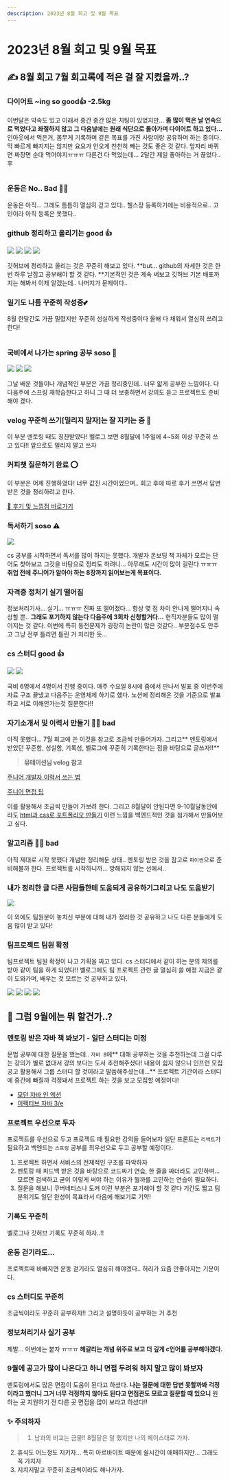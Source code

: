 ```yaml
---
description: 2023년 8월 회고 및 9월 목표
---
```


# 2023년 8월 회고 및 9월 목표

## ✍️ 8월 회고 7월 회고록에 적은 걸 잘 지켰을까..?

### 다이어트 \~ing so good👍 -2.5kg

&#x20;이번달은 약속도 있고 이래서 중간 중간 많은 치팅이 있었지만... **좀 많이 먹은 날 연속으로 먹었다고 좌절하지 않고 그 다음날에는 원래 식단으로 돌아가며 다이어트 하고 있다...** 인아웃에서 먹은거, 몸무게 기록하며 같은 목표를 가진 사람이랑 공유하며 하는 중이다. 막 빠르게 빠지지는 않지만 요요가 안오게 천천히 빼는 것도 좋은 것 같다. 앞자리 바뀌면 짜장면 순대 먹어야지ㅠㅠㅠ 다른건 다 먹었는데... 2달간 제일 좋아하는 거 끊었다.. 후

<figure><img src="https://velog.velcdn.com/images/prettylee620/post/27e9b099-76de-41c3-8c4b-783868610c37/image.png" alt=""><figcaption></figcaption></figure>

### 운동은 No.. Bad 🙅🏻

운동은 아직... 그래도 틈틈히 열심히 걷고 있다.. 헬스장 등록하기에는 비용적으로.. 고민이라 아직 등록은 못했다..

### github 정리하고 올리기는 good 👍

![](https://velog.velcdn.com/images/prettylee620/post/56dfcd61-74ec-476c-a028-273b7e92c4ee/image.png) ![](https://velog.velcdn.com/images/prettylee620/post/7a4fc327-5fea-49a1-b70c-5ecca21c52d8/image.png) ![](https://velog.velcdn.com/images/prettylee620/post/e7f2be27-74ff-4c28-889f-2e6d0154e5e8/image.png) ![](https://velog.velcdn.com/images/prettylee620/post/4ed81ed9-67c8-4872-b46c-3e6e750cd3d6/image.png)

깃허브에 정리하고 올리는 것은 꾸준히 해보고 있다. \*\*but... github의 자세한 것은 한 번 하루 날잡고 공부해야 할 것 같다. \*\*기본적인 것은 계속 써보고 깃허브 기본 배포까지는 해봐서 이제 알겠는데.. 나머지가 문제이다..

### 일기도 나름 꾸준히 작성중💕

&#x20;8월 한달간도 가끔 밀렸지만 꾸준히 성실하게 작성중이다 올해 다 채워서 열심히 쓰려고 한다!

<figure><img src="https://velog.velcdn.com/images/prettylee620/post/396b840f-8d1e-4db8-b0d0-e69eaf22e53b/image.png" alt=""><figcaption></figcaption></figure>

### 국비에서 나가는 spring 공부 soso 🔺

![](https://velog.velcdn.com/images/prettylee620/post/b143bbd6-8c01-4f43-8754-86bcc9079c0e/image.png) ![](https://velog.velcdn.com/images/prettylee620/post/14f3fb8a-c76e-491b-b823-a8062d5fe33c/image.png) ![](https://velog.velcdn.com/images/prettylee620/post/8a1888d5-c430-42b1-a07a-9833430784b0/image.png)

그날 배운 것들이나 개념적인 부분은 가끔 정리중인데.. 너무 얇게 공부한 느낌이다. 다다음주에 스프링 재학습한다고 하니 그 때 더 보충하면서 강의도 듣고 프로젝트도 준비해야 겠다.

### velog 꾸준히 쓰기\[밀리지 말자]는 잘 지키는 중 💯

이 부분 멘토링 때도 칭찬받았다! 벨로그 보면 8월달에 1주일에 4\~5회 이상 꾸준히 쓰고 있다!! 앞으로도 밀리지 말고 쓰자

### 커피챗 질문하기 완료 ⭕

이 부분은 어제 진행하였다! 너무 값진 시간이었으며.. 회고 후에 따로 후기 쓰면서 답변 받은 것을 정리하려고 한다.

[🔬 후기 및 느낌점 바로가기](https://velog.io/@prettylee620/%EC%9D%B8%ED%94%84%EB%9F%B0-%EB%A9%98%ED%86%A0-%EC%9A%B0%EC%97%B0%EB%8B%98-%ED%9B%84%EA%B8%B0%EC%9D%B4%EC%9E%90-%EB%B0%A9%ED%96%A5%EC%84%B1-%EC%B4%88%EB%B3%B4%EA%B0%9C%EB%B0%9C%EC%9E%90%EC%9D%98-%EA%B3%A0%EB%AF%BC%EB%93%A4)

### 독서하기 soso ⚠️

![](https://velog.velcdn.com/images/prettylee620/post/c43adb53-f2c8-4fad-a9e6-1e6a71493989/image.png)

cs 공부를 시작하면서 독서를 많이 하지는 못했다. 개발자 온보딩 책 자체가 모르는 단어도 찾아보고 그것을 바탕으로 정리도 하려니... 아무래도 시간이 많이 걸린다 ㅠㅠㅠ **취업 전에 주니어가 알아야 하는 8장까지 읽어보는게 목표이다.**

### 자격증 정처기 실기 떨어짐

정보처리기사... 실기... ㅠㅠㅠ 진짜 또 떨어졌다... 항상 몇 점 차이 안나게 떨어지니 속상할 뿐.. **그래도 포기하지 않는다 다음주에 3회차 신청할거다...** 현직자분들도 많이 떨어지는 것 같다. 이번에 특히 동전문제가 굉장히 논란이 많은 것같다.. 부분점수도 안주고 그냥 전부 틀리면 틀린 거 처리한 듯...

### cs 스터디 good 👍

![](https://velog.velcdn.com/images/prettylee620/post/c1d786c9-5d26-4c69-b8df-53a48c200c94/image.png) ![](https://velog.velcdn.com/images/prettylee620/post/c8765ea7-9300-4a68-8bd9-4c7d1efc2607/image.png)

국비 6명에서 4명이서 진행 중이다. 매주 수요일 8시에 줌에서 만나서 발표 중 이번주에 자료 구조 끝냈고 다음주는 운영체제 하기로 했다. 노션에 정리해온 것을 기준으로 발표하고 서로 이해안가는것 질문한다!!

### 자기소개서 및 이력서 만들기 👎🏻 bad

아직 못했다... 7월 회고에 쓴 이것을 참고로 조금씩 만들어가자. 그리고\*\* 멘토링에서 받았던 꾸준함, 성실함, 기록성, 벨로그에 꾸준히 기록한다는 점을 바탕으로 글쓰자!!\*\*

> **뮤테이션님 velog 참고**

[주니어 개발자 이력서 쓰는 법](https://velog.io/@yukina1418/%EC%A3%BC%EB%8B%88%EC%96%B4-%EA%B0%9C%EB%B0%9C%EC%9E%90-%EC%9D%B4%EB%A0%A5%EC%84%9C-%EC%93%B0%EB%8A%94-%EB%B2%95)

>

[주니어 면접 팁](https://velog.io/@yukina1418/%EC%B5%9C%EA%B7%BC-%EB%A9%B4%EC%A0%91%EC%9D%84-%EB%8B%A4%EB%8B%88%EB%A9%B4%EC%84%9C-%EB%B0%9B%EC%95%98%EB%8D%98-%EC%A7%88%EB%AC%B8%EB%93%A4)

이를 활용해서 조금씩 만들어 가보려 한다. 그리고 8월달이 안된다면 9-10월달동안에 라도 [html과 css로 포트폴리오 만들기](https://velog.io/@hamham/HTML%EA%B3%BC-CSS%EB%A1%9C-%ED%8F%AC%ED%8A%B8%ED%8F%B4%EB%A6%AC%EC%98%A4-%EB%A7%8C%EB%93%A4%EA%B8%B0-ver.2) 이런 느낌을 백엔드적인 것을 첨가해서 만들어보고 싶다.

### 알고리즘 👎🏻 bad

아직 제대로 시작 못했다 개념만 정리해둔 상태.. 멘토링 받은 것을 참고로 `파이썬`으로 준비해볼까 한다. 프로젝트를 시작하니까... 방해되지 않는 선에서..

### 내가 정리한 글 다른 사람들한테 도움되게 공유하기그리고 나도 도움받기

![](https://velog.velcdn.com/images/prettylee620/post/7740c89d-07fe-461a-9c5a-0d5de178390e/image.png)

이 외에도 팀원분이 놓치신 부분에 대해 내가 정리한 것 공유하고 나도 다른 분들에게 도움 많이 받고 있다!

### 팀프로젝트 팀원 확정

팀프로젝트 팀원 확정이 나고 기획을 짜고 있다. cs 스터디에서 같이 하는 분의 제의를 받아 같이 팀을 하게 되었다!! 벨로그에도 팀 프로젝트 관련 글 열심히 쓸 예정 지금은 같이 도와가며, 배우는 것 모르는 것 공부하고 있다.&#x20;

![](https://velog.velcdn.com/images/prettylee620/post/0340d7c1-e017-4c8d-a67d-15c55e6dec79/image.png) ![](https://velog.velcdn.com/images/prettylee620/post/84eab8af-07ae-4711-8b03-f27f655b1e3e/image.png) ![](https://velog.velcdn.com/images/prettylee620/post/8946859e-4424-449b-ab0f-a499a9271fec/image.png) ![](https://velog.velcdn.com/images/prettylee620/post/fc7fd83b-3cd1-4b94-81c8-a1de8cc5669c/image.png)

## 🤔 그럼 9월에는 뭐 할건가..?

### 멘토링 받은 자바 책 봐보기 - 일단 스터디는 미정

문법 공부에 대한 질문을 했는데.. `자바 8`에\*\* 대해 공부하는 것을 추천하는데 그걸 다루는 강의가 별로 없대서 강의 보다는 도서 추천해주셨다! 내용이 쉽지 않으니 인프런 모집 공고 활용해서 그룹 스터디 할 것이라고 말씀해주셨는데...\*\* 프로젝트 기간이라 스터디에 중간에 빠질까 걱정돼서 프로젝트 하는 것을 보고 모집할 예정이다!

* [모던 자바 인 액션](https://www.aladin.co.kr/shop/wproduct.aspx?ItemId=200069290)
* [이펙티브 자바 3/e](https://www.aladin.co.kr/shop/wproduct.aspx?ItemId=171196410)

### 프로젝트 우선으로 두자

프로젝트를 우선으로 두고 프로젝트 때 필요한 강의들 들어보자 일단 프론트는 `리액트`가 필요하고 백엔드는 `스프링` 공부를 최우선으로 두고 공부할 예정이다.

1. 프로젝트 하면서 서비스의 전체적인 구조를 파악하자
2. 멘토링 때 피드백 받은 것을 바탕으로 코드짜기 연습, 한 줄을 짜더라도 고민하며... 모르면 검색하고 굳이 이렇게 써야 하는 이유가 뭘까를 고민하는 연습이 필요하다.
3. 질문을 해보니 쿠버네티스나 도커 이런 부분은 포기해야 할 것 같다 기간도 짧고 팀 분위기도 일단 완성이 목표라서 다음에 해보기로 기약!

### 기록도 꾸준히

벨로그나 깃허브 기록도 꾸준히 하자..!!

### 운동 걷기라도...

프로젝트때 바빠지면 운동 걷기라도 열심히 해야겠다.. 허리가 요즘 안좋아지는 기분이다.

### cs 스터디도 꾸준히

조금씩이라도 꾸준히 공부하자!! 그리고 설명하듯이 공부하는 거 추천

### 정보처리기사 실기 공부

제발... 이번에는 붙자 ㅠㅠㅠ **헤갈리는 개념 위주로 보고 더 깊게 c언어를 공부해야겠다.**

### 9월에 공고가 많이 나온다고 하니 면접 두려워 하지 말고 많이 봐보자

멘토링에서도 많은 면접이 도움이 된다고 하셨다. **나는 질문에 대한 답변 못할까봐 걱정이라고 했더니 그거 너무 걱정하지 않아도 된다고 면접관도 모르고 질문할 때 있으니** 원하는 곳 지원하기 전 다른 곳 면접을 많이 보라고 하셨다!!

### ✨ 주의하자

> 1. 남과의 비교는 금물!! 8월달은 덜 했지만 나의 페이스대로 가자.

2. 휴식도 어느정도 지키자... 특히 아르바이트 때문에 쉴시간이 애매하지만... 그래도 꼭 가지자
3. 지치지말고 꾸준히 조금씩이라도 해나가자.

